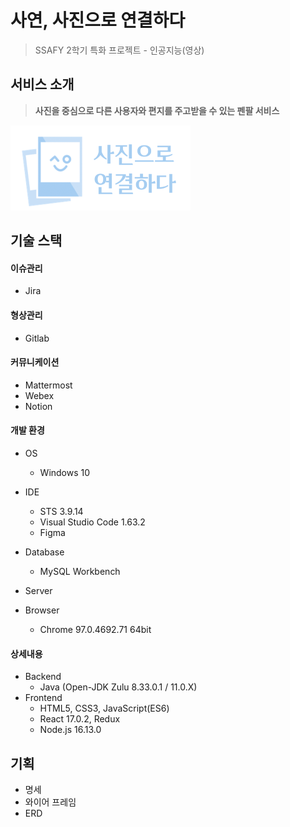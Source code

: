 # 사연, 사진으로 연결하다

> SSAFY 2학기 특화 프로젝트 - 인공지능(영상)



## 서비스 소개

> **사진을 중심으로 다른 사용자와 편지를 주고받을 수 있는 펜팔 서비스**

![Logo2](README.assets/Logo2.png)



## 기술 스택

#### 이슈관리

- Jira

#### 형상관리

- Gitlab

#### 커뮤니케이션

- Mattermost
- Webex
- Notion

#### 개발 환경

- OS
  - Windows 10
- IDE
  - STS 3.9.14
  - Visual Studio Code 1.63.2
  - Figma
- Database
  - MySQL Workbench

- Server

- Browser
  - Chrome 97.0.4692.71 64bit

#### 상세내용

- Backend
  - Java (Open-JDK Zulu 8.33.0.1 / 11.0.X)
- Frontend
  - HTML5, CSS3, JavaScript(ES6)
  - React 17.0.2, Redux
  - Node.js 16.13.0



## 기획

- 명세
- 와이어 프레임
- ERD
